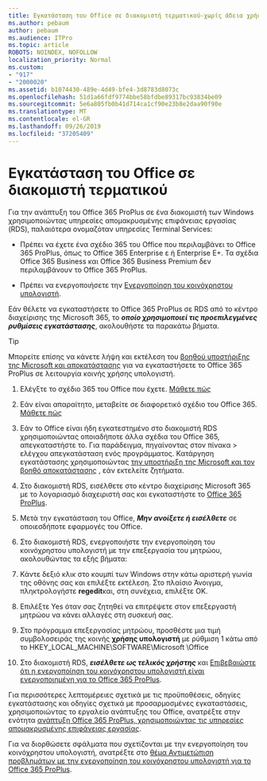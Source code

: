 ```yaml
---
title: Εγκατάσταση του Office σε διακομιστή τερματικού-χωρίς άδεια χρήσης
ms.author: pebaum
author: pebaum
ms.audience: ITPro
ms.topic: article
ROBOTS: NOINDEX, NOFOLLOW
localization_priority: Normal
ms.custom:
- "917"
- "2000020"
ms.assetid: b1074430-489e-4d49-bfe4-3d8783d8073c
ms.openlocfilehash: 51d1a66fdf9774bbe58bfdbe89317bc93834be09
ms.sourcegitcommit: 5e6a805fb0b41d714ca1cf90e23b8e2daa90f90e
ms.translationtype: MT
ms.contentlocale: el-GR
ms.lasthandoff: 09/26/2019
ms.locfileid: "37205409"
---
```

# <a name="installing-office-on-a-terminal-server"></a>Εγκατάσταση του Office σε διακομιστή τερματικού

Για την ανάπτυξη του Office 365 ProPlus σε ένα διακομιστή των Windows χρησιμοποιώντας υπηρεσίες απομακρυσμένης επιφάνειας εργασίας (RDS), παλαιότερα ονομαζόταν υπηρεσίες Terminal Services:
  
- Πρέπει να έχετε ένα σχέδιο 365 του Office που περιλαμβάνει το Office 365 ProPlus, όπως το Office 365 Enterprise ε ή Enterprise Ε+. Τα σχέδια Office 365 Business και Office 365 Business Premium δεν περιλαμβάνουν το Office 365 ProPlus.

- Πρέπει να ενεργοποιήσετε την [Ενεργοποίηση του κοινόχρηστου υπολογιστή](https://docs.microsoft.com/DeployOffice/overview-of-shared-computer-activation-for-office-365-proplus).

Εάν θέλετε να εγκαταστήσετε το Office 365 ProPlus σε RDS από το κέντρο διαχείρισης της Microsoft 365, το ***οποίο χρησιμοποιεί τις προεπιλεγμένες ρυθμίσεις εγκατάστασης***, ακολουθήστε τα παρακάτω βήματα.

> [!TIP]
> Μπορείτε επίσης να κάνετε λήψη και εκτέλεση του [βοηθού υποστήριξης της Microsoft και αποκατάστασης](https://aka.ms/SaRA_OfficeSCA_M365Portal) για να εγκαταστήσετε το Office 365 ProPlus σε λειτουργία κοινής χρήσης υπολογιστή.
  
1. Ελέγξτε το σχέδιο 365 του Office που έχετε. [Μάθετε πώς](https://docs.microsoft.com/office365/admin/admin-overview/what-subscription-do-i-have)

2. Εάν είναι απαραίτητο, μεταβείτε σε διαφορετικό σχέδιο του Office 365. [Μάθετε πώς](https://docs.microsoft.com/office365/admin/subscriptions-and-billing/switch-to-a-different-plan)

3. Εάν το Office είναι ήδη εγκατεστημένο στο διακομιστή RDS χρησιμοποιώντας οποιαδήποτε άλλα σχέδια του Office 365, απεγκαταστήστε το. Για παράδειγμα, πηγαίνοντας στον πίνακα \> ελέγχου απεγκατάσταση ενός προγράμματος. Κατάργηση εγκατάστασης χρησιμοποιώντας [την υποστήριξη της Microsoft και τον βοηθό αποκατάστασης](https://aka.ms/SARA-OfficeUninstall-Alchemy) , εάν εκτελείτε ζητήματα.

4. Στο διακομιστή RDS, εισέλθετε στο κέντρο διαχείρισης Microsoft 365 με το λογαριασμό διαχειριστή σας και εγκαταστήστε το [Office 365 ProPlus](https://portal.office.com/OLS/MySoftware.aspx).

5. Μετά την εγκατάσταση του Office, ***Μην ανοίξετε ή εισέλθετε*** σε οποιεσδήποτε εφαρμογές του Office.

6. Στο διακομιστή RDS, ενεργοποιήστε την ενεργοποίηση του κοινόχρηστου υπολογιστή με την επεξεργασία του μητρώου, ακολουθώντας τα εξής βήματα:

1. Κάντε δεξιό κλικ στο κουμπί των Windows στην κάτω αριστερή γωνία της οθόνης σας και επιλέξτε εκτέλεση. Στο πλαίσιο Άνοιγμα, πληκτρολογήστε **regedit**και, στη συνέχεια, επιλέξτε OK.

2. Επιλέξτε Yes όταν σας ζητηθεί να επιτρέψετε στον επεξεργαστή μητρώου να κάνει αλλαγές στη συσκευή σας.

3. Στο πρόγραμμα επεξεργασίας μητρώου, προσθέστε μια τιμή συμβολοσειράς της κοινής **χρήσης υπολογιστή** με ρύθμιση 1 κάτω από το HKEY_LOCAL_MACHINE\SOFTWARE\Microsoft \Office

7. Στο διακομιστή RDS, ***εισέλθετε ως τελικός χρήστης*** και [Επιβεβαιώστε ότι η ενεργοποίηση του κοινόχρηστου υπολογιστή είναι ενεργοποιημένη για το Office 365 ProPlus](https://docs.microsoft.com/DeployOffice/troubleshoot-issues-with-shared-computer-activation-for-office-365-proplus#verify-that-activation-for-office-365-proplus-succeeded).

Για περισσότερες λεπτομέρειες σχετικά με τις προϋποθέσεις, οδηγίες εγκατάστασης και οδηγίες σχετικά με προσαρμοσμένες εγκαταστάσεις, χρησιμοποιώντας το εργαλείο ανάπτυξης του Office, ανατρέξτε στην ενότητα [ανάπτυξη Office 365 ProPlus, χρησιμοποιώντας τις υπηρεσίες απομακρυσμένης επιφάνειας εργασίας](https://docs.microsoft.com/DeployOffice/deploy-office-365-proplus-by-using-remote-desktop-services).
  
Για να διορθώσετε σφάλματα που σχετίζονται με την ενεργοποίηση του κοινόχρηστου υπολογιστή, ανατρέξτε στο [θέμα Αντιμετώπιση προβλημάτων με την ενεργοποίηση του κοινόχρηστου υπολογιστή για το Office 365 ProPlus](https://docs.microsoft.com/DeployOffice/troubleshoot-issues-with-shared-computer-activation-for-office-365-proplus).
  